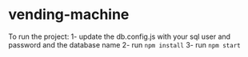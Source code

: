 # vending-machine

To run the project:
1- update the db.config.js with your sql user and password and the database name
2- run `npm install`
3- run `npm start`
